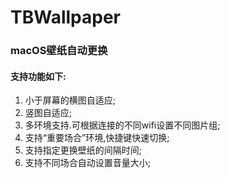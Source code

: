 # TBWallpaper

### macOS壁纸自动更换

#### 支持功能如下:

1. 小于屏幕的横图自适应;
2. 竖图自适应;
3. 多环境支持.可根据连接的不同wifi设置不同图片组;
4. 支持“重要场合”环境,快捷键快速切换;
5. 支持指定更换壁纸的间隔时间;
6. 支持不同场合自动设置音量大小;

